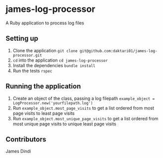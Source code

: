 # james-log-processor
A Ruby application to process log files

## Setting up
1. Clone the application `git clone git@github.com:daktari01/james-log-processor.git`
2. `cd` into the application `cd james-log-processor`
3. Install the dependencies `bundle install`
4. Run the tests `rspec`

## Running the application
1. Create an object of the class, passing a log filepath `example_object = LogProcessor.new('yourfilepath.log')`
2. Run `example_object.most_page_visits` to get a list ordered from most page visits to least page visits
3. Run `example_object.most_unique_page_visits` to get a list ordered from most unique page visits to unique least page visits

## Contributors
James Dindi
